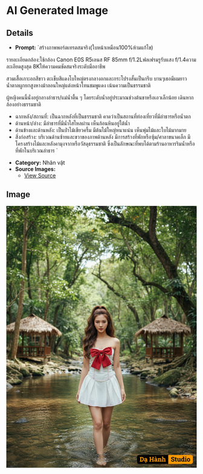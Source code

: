 # AI Generated Image

## Details
- **Prompt:** `สร้างภาพพอร์ตเทรตสมจริง(ใบหน้าเหมือน100%ห้ามแก้ไข)

รายละเอียดกล้อง:ใช้กล้อง Canon E0S R5เลนส RF
85mm f/1.2Lฟลเฟรมรูรับแสง f/1.4ความละเอียดสูงสุด
8Kให้ความคมชัดสมจริงระดับมืออาชีพ

สวมเสื้อเกาะอกสีขาว ตะเข็บสีแดงโบใหญ่ตรงกลางอกและกระโปรงสั้นเป็นกรีบ บานๆเธอมีผมยาวน้ำตาลผูกยกสูงหางม้าลอนใหญ่แต่งหน้าโทนชมพูแดง เน้นความเป็นธรรมชาติ

ผู้หญิงคนนี้นั่งอยู่กลางลำธาร/แม่น้ำตื้น ๆ โดยระดับน้ำอยู่ประมาณช่วงต้นขาหรือเอวเล็กน้อย เดินหากล้องอย่างธรรมชาติ
* ฉากหลัง/สถานที่: เป็นฉากหลังที่เป็นธรรมชาติ คาดว่าเป็นสถานที่ท่องเที่ยวที่มีลำธารหรือน้ำตก
* ด้านหน้า/ล่าง: มีลำธารที่มีน้ำใสไหลผ่าน เห็นก้อนหินอยู่ใต้น้ำ
* ด้านข้างและด้านหลัง: เป็นป่าไม้เขียวครึ้ม มีต้นไม้ใหญ่หนาแน่น เห็นพุ่มไม้และใบไม้มากมาย
* สิ่งก่อสร้าง: บริเวณด้านซ้ายและขวาของภาพด้านหลัง มีการสร้างที่พักหรือซุ้ม/ศาลาขนาดเล็ก มีโครงสร้างไม้และหลังคามุงจากหรือวัสดุธรรมชาติ ซึ่งเป็นลักษณะที่พบได้ตามร้านอาหารริมน้ำหรือที่พักในบริเวณลำธาร `
- **Category:** Nhân vật
- **Source Images:**
  - [View Source](https://raw.githubusercontent.com/lenzcomvth/Somethings/main/Models/Female/Female3.jpg)

## Image
![AI Generated Image](./image-2025-10-16T05-52-28-355Z-isyxz.png)